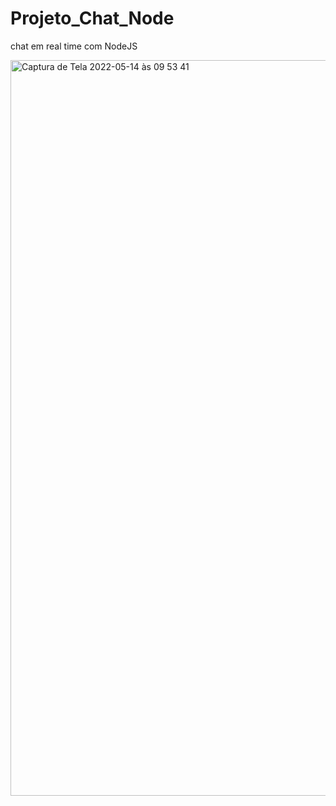# Projeto_Chat_Node
chat em real time com NodeJS


<img width="1177" alt="Captura de Tela 2022-05-14 às 09 53 41" src="https://user-images.githubusercontent.com/70456966/168426647-cb306ba0-a5ac-4747-a836-efc79cfb79bd.png">
